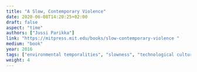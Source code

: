 ```yaml
---
title: "A Slow, Contemporary Violence"
date: 2020-06-08T14:20:25+02:00
draft: false
aspect: "time"
authors: ["Jussi Parikka"]
link: "https://mitpress.mit.edu/books/slow-contemporary-violence "
medium: "book"
year: 2016
tags: ["environmental temporalities", "slowness", "technological culture"]
weight: 4
---
```

